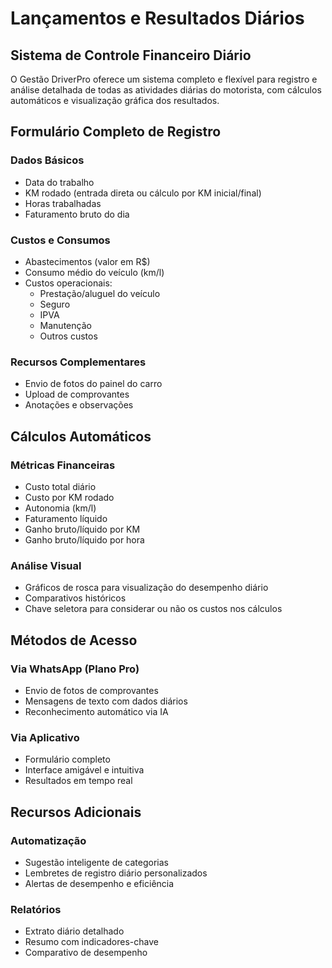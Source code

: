 # Lançamentos e Resultados Diários

## Sistema de Controle Financeiro Diário

O Gestão DriverPro oferece um sistema completo e flexível para registro e análise detalhada de todas as atividades diárias do motorista, com cálculos automáticos e visualização gráfica dos resultados.

## Formulário Completo de Registro

### Dados Básicos
- Data do trabalho
- KM rodado (entrada direta ou cálculo por KM inicial/final)
- Horas trabalhadas
- Faturamento bruto do dia

### Custos e Consumos
- Abastecimentos (valor em R$)
- Consumo médio do veículo (km/l)
- Custos operacionais:
  - Prestação/aluguel do veículo
  - Seguro
  - IPVA
  - Manutenção
  - Outros custos

### Recursos Complementares
- Envio de fotos do painel do carro
- Upload de comprovantes
- Anotações e observações

## Cálculos Automáticos

### Métricas Financeiras
- Custo total diário
- Custo por KM rodado
- Autonomia (km/l)
- Faturamento líquido
- Ganho bruto/líquido por KM
- Ganho bruto/líquido por hora

### Análise Visual
- Gráficos de rosca para visualização do desempenho diário
- Comparativos históricos
- Chave seletora para considerar ou não os custos nos cálculos

## Métodos de Acesso

### Via WhatsApp (Plano Pro)
- Envio de fotos de comprovantes
- Mensagens de texto com dados diários
- Reconhecimento automático via IA

### Via Aplicativo
- Formulário completo 
- Interface amigável e intuitiva
- Resultados em tempo real

## Recursos Adicionais

### Automatização
- Sugestão inteligente de categorias
- Lembretes de registro diário personalizados
- Alertas de desempenho e eficiência

### Relatórios
- Extrato diário detalhado
- Resumo com indicadores-chave
- Comparativo de desempenho